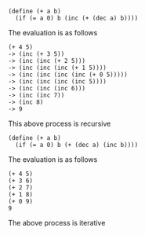 ~~~~~ {#mycode .scheme}
(define (+ a b)
  (if (= a 0) b (inc (+ (dec a) b))))
~~~~~

The evaluation is as follows

    (+ 4 5)
    -> (inc (+ 3 5))
    -> (inc (inc (+ 2 5)))
    -> (inc (inc (inc (+ 1 5))))
    -> (inc (inc (inc (inc (+ 0 5)))))
    -> (inc (inc (inc (inc 5))))
    -> (inc (inc (inc 6)))
    -> (inc (inc 7))
    -> (inc 8)
    -> 9


This above process is recursive

~~~~~ {#mycode .scheme}
(define (+ a b)
  (if (= a 0) b (+ (dec a) (inc b))))
~~~~~

The evaluation is as follows

    (+ 4 5)
    (+ 3 6)
    (+ 2 7)
    (+ 1 8)
    (+ 0 9)
    9

The above process is iterative

